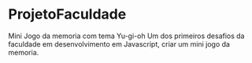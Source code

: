 # ProjetoFaculdade 
Mini Jogo da memoria com tema Yu-gi-oh
Um dos primeiros desafios da faculdade em desenvolvimento em Javascript, criar um mini jogo da memoria.
